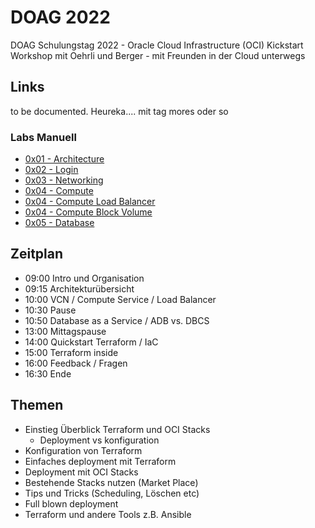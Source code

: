 # DOAG 2022

DOAG Schulungstag 2022 - Oracle Cloud Infrastructure (OCI) Kickstart Workshop mit
Oehrli und Berger - mit Freunden in der Cloud unterwegs

## Links

to be documented. Heureka.... mit tag mores oder so

### Labs Manuell

- [0x01 - Architecture](/lab/ex01/0x01-Architecture.md)
- [0x02 - Login](/lab/ex01/0x02-Login.md)
- [0x03 - Networking](/lab/ex01/0x03-Network.md)
- [0x04 - Compute](/lab/ex01/0x04-Compute.md)
- [0x04 - Compute Load Balancer](/lab/ex01/0x04-Compute-LoadBalancer.md)
- [0x04 - Compute Block Volume](/lab/ex01/0x04-Compute-BlockVolume.md)
- [0x05 - Database](/lab/ex01/0x05-Database.md)

## Zeitplan

- 09:00 Intro und Organisation
- 09:15 Architekturübersicht
- 10:00 VCN / Compute Service / Load Balancer
- 10:30 Pause
- 10:50 Database as a Service / ADB vs. DBCS
- 13:00 Mittagspause
- 14:00 Quickstart Terraform / IaC
- 15:00 Terraform inside
- 16:00 Feedback / Fragen
- 16:30 Ende
  
## Themen

- Einstieg Überblick Terraform und OCI Stacks
  - Deployment vs konfiguration
- Konfiguration von Terraform
- Einfaches deployment mit Terraform
- Deployment mit OCI Stacks
- Bestehende Stacks nutzen (Market Place)
- Tips und Tricks (Scheduling, Löschen etc)
- Full blown deployment
- Terraform und andere Tools z.B. Ansible
